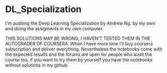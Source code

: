 # DL_Specialization
I'm auditing the Deep Learning Specialization by Andrew Ng. by my own and doing the assigments in my own computer.

THIS SOLUTIONS MAY BE WRONG, I HAVEN'T TESTED THEM IN THE AUTOGRADER OF COURSERA.
When I have more time I'll buy coursera subscription and deliver everything.
Nevertheless the notebooks come with the expected results and the forums are open for people who audit the course too, if you want to try them by yourself you have the notebooks without solutions in my github.
